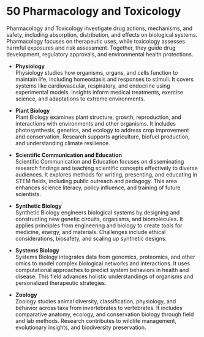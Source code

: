 # 50 **Pharmacology and Toxicology**  
Pharmacology and Toxicology investigate drug actions, mechanisms, and safety, including absorption, distribution, and effects on biological systems. Pharmacology focuses on therapeutic uses, while toxicology assesses harmful exposures and risk assessment. Together, they guide drug development, regulatory approvals, and environmental health protections.

* **Physiology**  
Physiology studies how organisms, organs, and cells function to maintain life, including homeostasis and responses to stimuli. It covers systems like cardiovascular, respiratory, and endocrine using experimental models. Insights inform medical treatments, exercise science, and adaptations to extreme environments.

* **Plant Biology**  
Plant Biology examines plant structure, growth, reproduction, and interactions with environments and other organisms. It includes photosynthesis, genetics, and ecology to address crop improvement and conservation. Research supports agriculture, biofuel production, and understanding climate resilience.

* **Scientific Communication and Education**  
Scientific Communication and Education focuses on disseminating research findings and teaching scientific concepts effectively to diverse audiences. It explores methods for writing, presenting, and educating in STEM fields, including public outreach and pedagogy. This area enhances science literacy, policy influence, and training of future scientists.

* **Synthetic Biology**  
Synthetic Biology engineers biological systems by designing and constructing new genetic circuits, organisms, and biomolecules. It applies principles from engineering and biology to create tools for medicine, energy, and materials. Challenges include ethical considerations, biosafety, and scaling up synthetic designs.

* **Systems Biology**  
Systems Biology integrates data from genomics, proteomics, and other omics to model complex biological networks and interactions. It uses computational approaches to predict system behaviors in health and disease. This field advances holistic understandings of organisms and personalized therapeutic strategies.

* **Zoology**  
Zoology studies animal diversity, classification, physiology, and behavior across taxa from invertebrates to vertebrates. It includes comparative anatomy, ecology, and conservation biology through field and lab methods. Research contributes to wildlife management, evolutionary insights, and biodiversity preservation.